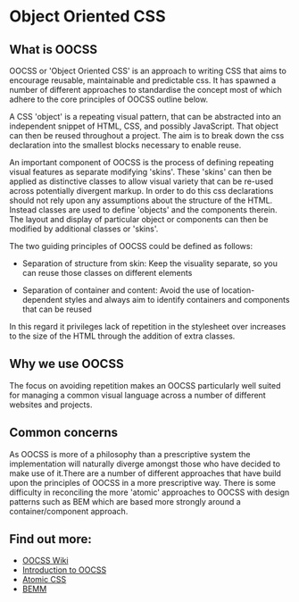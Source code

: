 # Object Oriented CSS

## What is OOCSS

OOCSS or 'Object Oriented CSS' is an approach to writing CSS that aims to encourage reusable, maintainable and predictable css. It has spawned a number of different approaches to standardise the concept most of which adhere to the core principles of OOCSS outline below.

A CSS 'object' is a repeating visual pattern, that can be abstracted into an independent snippet of HTML, CSS, and possibly JavaScript. That object can then be reused throughout a project. The aim is to break down the css declaration into the smallest blocks necessary to enable reuse.

An important component of OOCSS is the process of defining repeating visual features as separate modifying 'skins'. These 'skins' can then be applied as distinctive classes to allow visual variety that can be re-used across potentially divergent markup. In order to do this css declarations should not rely upon any assumptions about the structure of the HTML. Instead classes are used to define 'objects' and the components therein. The layout and display of particular object or components can then be modified by additional classes or 'skins'.


The two guiding principles of OOCSS could be defined as follows:

- Separation of structure from skin: Keep the visuality separate, so you can reuse those classes on different elements

- Separation of container and content: Avoid the use of location-dependent styles and always aim to identify containers and components that can be reused


In this regard it privileges lack of repetition in the stylesheet over increases to the size of the HTML through the addition of extra classes.


## Why we use OOCSS

The focus on avoiding repetition makes an OOCSS particularly well suited for managing a common visual language across a number of different websites and projects.


## Common concerns

As OOCSS is more of a philosophy than a prescriptive system the implementation will naturally diverge amongst those who have decided to make use of it.There are a number of different approaches that have build upon the principles of OOCSS in a more prescriptive way. There is some difficulty in reconciling the more 'atomic' approaches to OOCSS with design patterns such as BEM which are based more strongly around a container/component approach.


## Find out more:
- [OOCSS Wiki](https://github.com/stubbornella/oocss/wiki)
- [Introduction to OOCSS](https://www.smashingmagazine.com/2011/12/an-introduction-to-object-oriented-css-oocss/)
- [Atomic CSS](https://www.smashingmagazine.com/2013/10/challenging-css-best-practices-atomic-approach/)
- [BEMM](http://getbem.com/introduction/)
